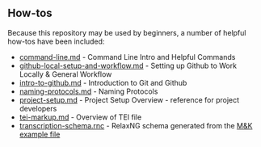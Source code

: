## How-tos

Because this repository may be used by beginners, a number of helpful how-tos have been included:
- [command-line.md](command-line.md) - Command Line Intro and Helpful Commands
- [github-local-setup-and-workflow.md](github-local-setup-and-workflow.md) - Setting up Github to Work Locally & General Workflow
- [intro-to-github.md](intro-to-github.md) - Introduction to Git and Github
- [naming-protocols.md](naming-protocols.md) - Naming Protocols
- [project-setup.md](project-setup.md) - Project Setup Overview - reference for project developers
- [tei-markup.md](tei-markup.md) - Overview of TEI file
- [transcription-schema.rnc](transcription-schema.rnc) - RelaxNG schema generated from the [M&K example file](https://github.com/cu-mkp/editioncrafter-data/blob/main/texts/fr640_3r-3v-example.xml)
